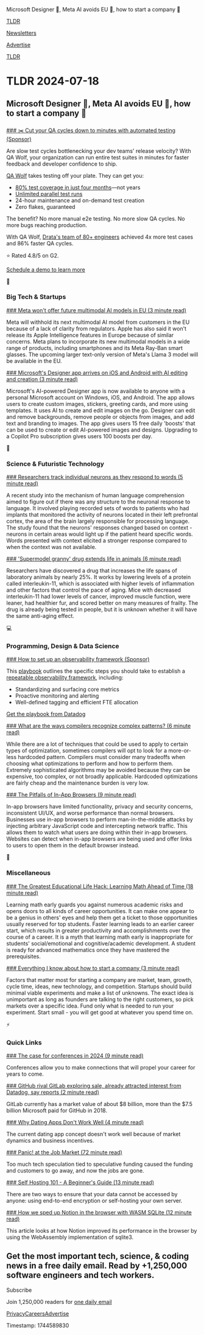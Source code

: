 Microsoft Designer ‎‍🎨, Meta AI avoids EU 🤖, how to start a company 🚀

[TLDR](/)

[Newsletters](/newsletters)

[Advertise](https://advertise.tldr.tech/)

[TLDR](/)

# TLDR 2024-07-18

## Microsoft Designer ‎‍🎨, Meta AI avoids EU 🤖, how to start a company 🚀

### 

[### ✂️ Cut your QA cycles down to minutes with automated testing (Sponsor)](https://www.qawolf.com/?utm_campaign=CutYourQACycles07018024&amp;utm_source=tldr&amp;utm_medium=newsletter)

Are slow test cycles bottlenecking your dev teams' release velocity? With QA Wolf, your organization can run entire test suites in minutes for faster feedback and developer confidence to ship.

[QA Wolf](https://www.qawolf.com/?utm_campaign=CutYourQACycles07018024&utm_source=tldr&utm_medium=newsletter) takes testing off your plate. They can get you:

* [80% test coverage in just four months](https://www.qawolf.com/?utm_campaign=CutYourQACycles07018024&utm_source=tldr&utm_medium=newsletter)—not years
* [Unlimited parallel test runs](https://www.qawolf.com/?utm_campaign=CutYourQACycles07018024&utm_source=tldr&utm_medium=newsletter)
* 24-hour maintenance and on-demand test creation
* Zero flakes, guaranteed

The benefit? No more manual e2e testing. No more slow QA cycles. No more bugs reaching production.

With QA Wolf, [Drata's team of 80+ engineers](https://www.qawolf.com/case-studies/drata?utm_campaign=CutQACycles07182024&utm_source=tldr&utm_medium=newsletter) achieved 4x more test cases and 86% faster QA cycles.

⭐ Rated 4.8/5 on G2.

[Schedule a demo to learn more](https://www.qawolf.com/?utm_campaign=CutYourQACycles07018024&utm_source=tldr&utm_medium=newsletter)

📱

### Big Tech & Startups

[### Meta won't offer future multimodal AI models in EU (3 minute read)](https://www.axios.com/2024/07/17/meta-future-multimodal-ai-models-eu?utm_source=tldrnewsletter)

Meta will withhold its next multimodal AI model from customers in the EU because of a lack of clarity from regulators. Apple has also said it won't release its Apple Intelligence features in Europe because of similar concerns. Meta plans to incorporate its new multimodal models in a wide range of products, including smartphones and its Meta Ray-Ban smart glasses. The upcoming larger text-only version of Meta's Llama 3 model will be available in the EU.

[### Microsoft's Designer app arrives on iOS and Android with AI editing and creation (3 minute read)](https://www.theverge.com/2024/7/17/24200294/microsoft-designer-app-launch-windows-ios-android-features?utm_source=tldrnewsletter)

Microsoft's AI-powered Designer app is now available to anyone with a personal Microsoft account on Windows, iOS, and Android. The app allows users to create custom images, stickers, greeting cards, and more using templates. It uses AI to create and edit images on the go. Designer can edit and remove backgrounds, remove people or objects from images, and add text and branding to images. The app gives users 15 free daily 'boosts' that can be used to create or edit AI-powered images and designs. Upgrading to a Copilot Pro subscription gives users 100 boosts per day.

🚀

### Science & Futuristic Technology

[### Researchers track individual neurons as they respond to words (5 minute read)](https://arstechnica.com/science/2024/07/researchers-track-individual-neurons-as-they-respond-to-words/?utm_source=tldrnewsletter)

A recent study into the mechanism of human language comprehension aimed to figure out if there was any structure to the neuronal response to language. It involved playing recorded sets of words to patients who had implants that monitored the activity of neurons located in their left prefrontal cortex, the area of the brain largely responsible for processing language. The study found that the neurons' responses changed based on context - neurons in certain areas would light up if the patient heard specific words. Words presented with context elicited a stronger response compared to when the context was not available.

[### 'Supermodel granny' drug extends life in animals (6 minute read)](https://www.bbc.com/news/articles/cv2gr3x3xkno?utm_source=tldrnewsletter)

Researchers have discovered a drug that increases the life spans of laboratory animals by nearly 25%. It works by lowering levels of a protein called interleukin-11, which is associated with higher levels of inflammation and other factors that control the pace of aging. Mice with decreased interleukin-11 had lower levels of cancer, improved muscle function, were leaner, had healthier fur, and scored better on many measures of frailty. The drug is already being tested in people, but it is unknown whether it will have the same anti-aging effect.

💻

### Programming, Design & Data Science

[### How to set up an observability framework (Sponsor)](https://www.datadoghq.com/resources/best-practices-observability-framework/?utm_source=tldrnewsletter&amp;utm_medium=newsletter&amp;utm_campaign=dg-coreplatform-ww-observability-framework-tldr)

This [playbook](https://www.datadoghq.com/resources/best-practices-observability-framework/?utm_source=tldrnewsletter&utm_medium=newsletter&utm_campaign=dg-coreplatform-ww-observability-framework-tldr) outlines the specific steps you should take to establish a [repeatable observability framework](https://www.datadoghq.com/resources/best-practices-observability-framework/?utm_source=tldrnewsletter&utm_medium=newsletter&utm_campaign=dg-coreplatform-ww-observability-framework-tldr), including:

* Standardizing and surfacing core metrics
* Proactive monitoring and alerting
* Well-defined tagging and efficient FTE allocation

[Get the playbook from Datadog](https://www.datadoghq.com/resources/best-practices-observability-framework/?utm_source=tldrnewsletter&utm_medium=newsletter&utm_campaign=dg-coreplatform-ww-observability-framework-tldr)

[### What are the ways compilers recognize complex patterns? (6 minute read)](https://langdev.stackexchange.com/questions/3942/what-are-the-ways-compilers-recognize-complex-patterns?utm_source=tldrnewsletter)

While there are a lot of techniques that could be used to apply to certain types of optimization, sometimes compilers will opt to look for a more-or-less hardcoded pattern. Compilers must consider many tradeoffs when choosing what optimizations to perform and how to perform them. Extremely sophisticated algorithms may be avoided because they can be expensive, too complex, or not broadly applicable. Hardcoded optimizations are fairly cheap and the maintenance burden is very low.

[### The Pitfalls of In-App Browsers (9 minute read)](https://frontendmasters.com/blog/the-pitfalls-of-in-app-browsers/?utm_source=tldrnewsletter)

In-app browsers have limited functionality, privacy and security concerns, inconsistent UI/UX, and worse performance than normal browsers. Businesses use in-app browsers to perform man-in-the-middle attacks by injecting arbitrary JavaScript code and intercepting network traffic. This allows them to watch what users are doing within their in-app browsers. Websites can detect when in-app browsers are being used and offer links to users to open them in the default browser instead.

🎁

### Miscellaneous

[### The Greatest Educational Life Hack: Learning Math Ahead of Time (18 minute read)](https://www.justinmath.com/the-greatest-educational-life-hack-learning-math-ahead-of-time/?utm_source=tldrnewsletter)

Learning math early guards you against numerous academic risks and opens doors to all kinds of career opportunities. It can make one appear to be a genius in others' eyes and help them get a ticket to those opportunities usually reserved for top students. Faster learning leads to an earlier career start, which results in greater productivity and accomplishments over the course of a career. It is a myth that learning math early is inappropriate for students' social/emotional and cognitive/academic development. A student is ready for advanced mathematics once they have mastered the prerequisites.

[### Everything I know about how to start a company (3 minute read)](https://docs.google.com/presentation/d/e/2PACX-1vQiN8Dp1mfdiEdmu9814l6C8GqvT2oeJZtQUSzikVzhJpST1zThd4cY_iC0fG6tPknBgC73-_6-iFvm/pub?start=true&amp;loop=false&amp;delayms=3000&amp;slide=id.g56462e0f76_0_0&amp;utm_source=tldrnewsletter)

Factors that matter most for starting a company are market, team, growth, cycle time, ideas, new technology, and competition. Startups should build minimal viable experiments and make a list of unknowns. The exact idea is unimportant as long as founders are talking to the right customers, so pick markets over a specific idea. Fund only what is needed to run your experiment. Start small - you will get good at whatever you spend time on.

⚡

### Quick Links

[### The case for conferences in 2024 (9 minute read)](https://newsletter.goodtechthings.com/p/the-case-for-conferences-in-2024?utm_source=tldrnewsletter)

Conferences allow you to make connections that will propel your career for years to come.

[### GitHub rival GitLab exploring sale, already attracted interest from Datadog, say reports (2 minute read)](https://www.neowin.net/news/github-rival-gitlab-exploring-sale-already-attracted-interest-from-datadog-say-reports/?utm_source=tldrnewsletter)

GitLab currently has a market value of about $8 billion, more than the $7.5 billion Microsoft paid for GitHub in 2018.

[### Why Dating Apps Don't Work Well (4 minute read)](https://www.fairytrail.app/why-dating-apps-dont-work/?utm_source=tldrnewsletter)

The current dating app concept doesn't work well because of market dynamics and business incentives.

[### Panic! at the Job Market (72 minute read)](https://matt.sh/panic-at-the-job-market?utm_source=tldrnewsletter)

Too much tech speculation tied to speculative funding caused the funding and customers to go away, and now the jobs are gone.

[### Self Hosting 101 - A Beginner's Guide (13 minute read)](https://ente.io/blog/self-hosting-101/?utm_source=tldrnewsletter)

There are two ways to ensure that your data cannot be accessed by anyone: using end-to-end encryption or self-hosting your own server.

[### How we sped up Notion in the browser with WASM SQLite (12 minute read)](https://www.notion.so/blog/how-we-sped-up-notion-in-the-browser-with-wasm-sqlite?utm_source=tldrnewsletter)

This article looks at how Notion improved its performance in the browser by using the WebAssembly implementation of sqlite3.

## Get the most important tech, science, & coding news in a free daily email. Read by +1,250,000 software engineers and tech workers.

Subscribe

Join 1,250,000 readers for [one daily email](/api/latest/tech)

[Privacy](/privacy)[Careers](https://jobs.ashbyhq.com/tldr.tech)[Advertise](/tech/advertise)

Timestamp: 1744589830